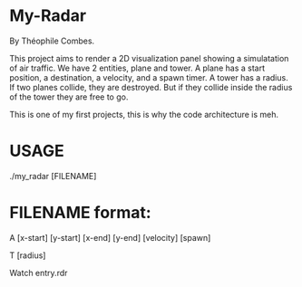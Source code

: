 # My-Radar

By Théophile Combes.

This project aims to render a 2D visualization panel showing a simulatation of air traffic.
We have 2 entities, plane and tower. A plane has a start position, a destination, a velocity, and a spawn timer. A tower has a radius.
If two planes collide, they are destroyed. But if they collide inside the radius of the tower they are free to go.

This is one of my first projects, this is why the code architecture is meh.

# USAGE

./my_radar [FILENAME]

# FILENAME format:

A  [x-start] [y-start]  [x-end] [y-end]  [velocity]  [spawn]

T  [radius]

Watch entry.rdr
